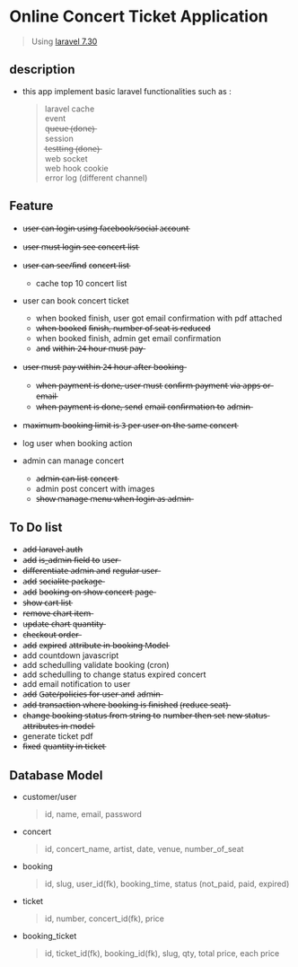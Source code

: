 # Online Concert Ticket Application

> Using [laravel 7.30](https://laravel.com)

## description
* this app implement basic laravel functionalities such as : 
    > laravel cache  
    > event  
    > q̶u̶e̶u̶e̶ (̶d̶o̶n̶e̶)̶  
    > session  
    > t̶e̶s̶t̶t̶i̶n̶g̶ (̶d̶o̶n̶e̶)̶  
    > web socket  
    > web hook
    > cookie  
    > error log (different channel)


## Feature
* u̶s̶e̶r̶ c̶a̶n̶ l̶o̶g̶i̶n̶ u̶s̶i̶n̶g̶ f̶a̶c̶e̶b̶o̶o̶k̶/̶s̶o̶c̶i̶a̶l̶ a̶c̶c̶o̶u̶n̶t̶
* u̶s̶e̶r̶ m̶u̶s̶t̶ l̶o̶g̶i̶n̶ s̶e̶e̶ c̶o̶n̶c̶e̶r̶t̶ l̶i̶s̶t̶
* u̶s̶e̶r̶ c̶a̶n̶ s̶e̶e̶/̶f̶i̶n̶d̶ c̶o̶n̶c̶e̶r̶t̶ l̶i̶s̶t̶
  * cache top 10 concert list
* user can book concert ticket
  * when booked finish, user got email confirmation with pdf attached
  * w̶h̶e̶n̶ b̶o̶o̶k̶e̶d̶ f̶i̶n̶i̶s̶h̶,̶ n̶u̶m̶b̶e̶r̶ o̶f̶ s̶e̶a̶t̶ i̶s̶ r̶e̶d̶u̶c̶e̶d̶
  * when booked finish, admin get email confirmation 
  * a̶n̶d̶ w̶i̶t̶h̶i̶n̶ 2̶4̶ h̶o̶u̶r̶ m̶u̶s̶t̶ p̶a̶y̶
* u̶s̶e̶r̶ m̶u̶s̶t̶ p̶a̶y̶ w̶i̶t̶h̶i̶n̶ 2̶4̶ h̶o̶u̶r̶ a̶f̶t̶e̶r̶ b̶o̶o̶k̶i̶n̶g̶  
  * w̶h̶e̶n̶ p̶a̶y̶m̶e̶n̶t̶ i̶s̶ d̶o̶n̶e̶,̶ u̶s̶e̶r̶ m̶u̶s̶t̶ c̶o̶n̶f̶i̶r̶m̶ p̶a̶y̶m̶e̶n̶t̶ v̶i̶a̶ a̶p̶p̶s̶ o̶r̶ e̶m̶a̶i̶l̶
  * w̶h̶e̶n̶ p̶a̶y̶m̶e̶n̶t̶ i̶s̶ d̶o̶n̶e̶,̶ s̶e̶n̶d̶ e̶m̶a̶i̶l̶ c̶o̶n̶f̶i̶r̶m̶a̶t̶i̶o̶n̶ t̶o̶ a̶d̶m̶i̶n̶
* m̶a̶x̶i̶m̶u̶m̶ b̶o̶o̶k̶i̶n̶g̶ l̶i̶m̶i̶t̶ i̶s̶ 3̶ p̶e̶r̶ u̶s̶e̶r̶ o̶n̶ t̶h̶e̶ s̶a̶m̶e̶ c̶o̶n̶c̶e̶r̶t̶
* log user when booking action

* admin can manage concert
  * a̶d̶m̶i̶n̶ c̶a̶n̶ l̶i̶s̶t̶ c̶o̶n̶c̶e̶r̶t̶
  * admin post concert with images
  * s̶h̶o̶w̶ m̶a̶n̶a̶g̶e̶ m̶e̶n̶u̶ w̶h̶e̶n̶ l̶o̶g̶i̶n̶ a̶s̶ a̶d̶m̶i̶n̶

## To Do list
* a̶d̶d̶ l̶a̶r̶a̶v̶e̶l̶ a̶u̶t̶h̶
* a̶d̶d̶ i̶s̶_̶a̶d̶m̶i̶n̶ f̶i̶e̶l̶d̶ t̶o̶ u̶s̶e̶r̶
* d̶i̶f̶f̶e̶r̶e̶n̶t̶i̶a̶t̶e̶ a̶d̶m̶i̶n̶ a̶n̶d̶ r̶e̶g̶u̶l̶a̶r̶ u̶s̶e̶r̶
* a̶d̶d̶ s̶o̶c̶i̶a̶l̶i̶t̶e̶ p̶a̶c̶k̶a̶g̶e̶ 
* a̶d̶d̶ b̶o̶o̶k̶i̶n̶g̶ o̶n̶ s̶h̶o̶w̶ c̶o̶n̶c̶e̶r̶t̶ p̶a̶g̶e̶
* s̶h̶o̶w̶ c̶a̶r̶t̶ l̶i̶s̶t̶
* r̶e̶m̶o̶v̶e̶ c̶h̶a̶r̶t̶ i̶t̶e̶m̶
* u̶p̶d̶a̶t̶e̶ c̶h̶a̶r̶t̶ q̶u̶a̶n̶t̶i̶t̶y̶
* c̶h̶e̶c̶k̶o̶u̶t̶ o̶r̶d̶e̶r̶
* a̶d̶d̶ e̶x̶p̶i̶r̶e̶d̶ a̶t̶t̶r̶i̶b̶u̶t̶e̶ i̶n̶ b̶o̶o̶k̶i̶n̶g̶ M̶o̶d̶e̶l̶
* add countdown javascript
* add schedulling validate booking (cron)
* add schedulling to change status expired concert
* add email notification to user
* a̶d̶d̶ G̶a̶t̶e̶/̶p̶o̶l̶i̶c̶i̶e̶s̶ f̶o̶r̶ u̶s̶e̶r̶ a̶n̶d̶ a̶d̶m̶i̶n̶
* a̶d̶d̶ t̶r̶a̶n̶s̶a̶c̶t̶i̶o̶n̶ w̶h̶e̶r̶e̶ b̶o̶o̶k̶i̶n̶g̶ i̶s̶ f̶i̶n̶i̶s̶h̶e̶d̶ (̶r̶e̶d̶u̶c̶e̶ s̶e̶a̶t̶)̶
* c̶h̶a̶n̶g̶e̶ b̶o̶o̶k̶i̶n̶g̶ s̶t̶a̶t̶u̶s̶ f̶r̶o̶m̶ s̶t̶r̶i̶n̶g̶ t̶o̶ n̶u̶m̶b̶e̶r̶ t̶h̶e̶n̶ s̶e̶t̶ n̶e̶w̶ s̶t̶a̶t̶u̶s̶ a̶t̶t̶r̶i̶b̶u̶t̶e̶s̶ i̶n̶ m̶o̶d̶e̶l̶
* generate ticket pdf
* f̶i̶x̶e̶d̶ q̶u̶a̶n̶t̶i̶t̶y̶ i̶n̶ t̶i̶c̶k̶e̶t̶

## Database Model

* customer/user
    > id, name, email, password

* concert
    > id, concert_name, artist, date, venue, number_of_seat

* booking
    > id, slug, user_id(fk), booking_time, status (not_paid, paid, expired)

* ticket
    > id, number, concert_id(fk), price

* booking_ticket
    > id, ticket_id(fk), booking_id(fk), slug, qty, total price, each price
